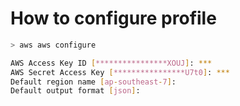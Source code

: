# How to configure profile

```bash
> aws aws configure
```

```bash
AWS Access Key ID [****************XOUJ]: ***
AWS Secret Access Key [****************U7t0]: ***
Default region name [ap-southeast-7]:
Default output format [json]:
```

